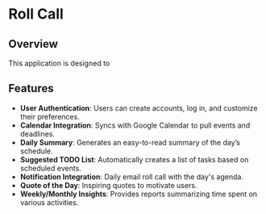# Roll Call

## Overview
This application is designed to 

## Features
- **User Authentication**: Users can create accounts, log in, and customize their preferences.
- **Calendar Integration**: Syncs with Google Calendar to pull events and deadlines.
- **Daily Summary**: Generates an easy-to-read summary of the day’s schedule.
- **Suggested TODO List**: Automatically creates a list of tasks based on scheduled events.
- **Notification Integration**: Daily email roll call with the day's agenda.
- **Quote of the Day**: Inspiring quotes to motivate users.
- **Weekly/Monthly Insights**: Provides reports summarizing time spent on various activities.
